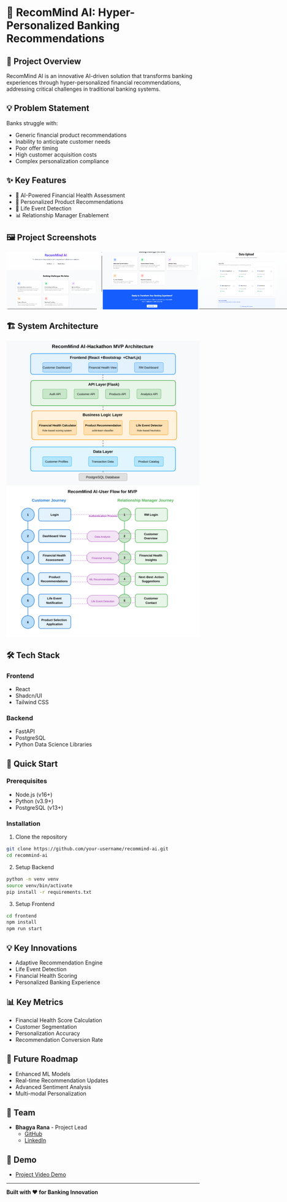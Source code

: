 # 🚀 RecomMind AI: Hyper-Personalized Banking Recommendations

## 🎯 Project Overview

RecomMind AI is an innovative AI-driven solution that transforms banking experiences through hyper-personalized financial recommendations, addressing critical challenges in traditional banking systems.

## 💡 Problem Statement

Banks struggle with:

- Generic financial product recommendations
- Inability to anticipate customer needs
- Poor offer timing
- High customer acquisition costs
- Complex personalization compliance

## ✨ Key Features

- 🧠 AI-Powered Financial Health Assessment
- 🎯 Personalized Product Recommendations
- 🚨 Life Event Detection
- 📊 Relationship Manager Enablement

## 🖼️ Project Screenshots

<div style="display: flex; justify-content: space-between;">
    <img src="./artifacts/screenshots/main_landing_page.png" width="250" alt="Main Landing Page">
    <img src="./artifacts/screenshots/main_landing_page_2.png" width="250" alt="Main Landing Page 2">
    <img src="./artifacts/screenshots/data-upload_2.png" width="250" alt="Data Upload">
    <img src="./artifacts/screenshots/rm-dashboard.png" width="250" alt="RM Dashboard">
    <img src="./artifacts/screenshots/analytics_dashboard.png" width="250" alt="Analytics Dashboard">
    <img src="./artifacts/screenshots/customer_dash_1.png" width="250" alt="Customer Dashboard">
    <img src="./artifacts/screenshots/customer_dash_2.png" width="250" alt="Customer Dashboard 2">
</div>

## 🏗️ System Architecture

![Architecture Diagram](./artifacts/screenshots/architecture.svg) ![User Flow](./artifacts/screenshots/user_flow.svg)

## 🛠️ Tech Stack

### Frontend

- React
- Shadcn/UI
- Tailwind CSS

### Backend

- FastAPI
- PostgreSQL
- Python Data Science Libraries

## 🚀 Quick Start

### Prerequisites

- Node.js (v16+)
- Python (v3.9+)
- PostgreSQL (v13+)

### Installation

1. Clone the repository

```bash
git clone https://github.com/your-username/recommind-ai.git
cd recommind-ai
```

2. Setup Backend

```bash
python -m venv venv
source venv/bin/activate
pip install -r requirements.txt
```

3. Setup Frontend

```bash
cd frontend
npm install
npm run start
```

## 💡 Key Innovations

- Adaptive Recommendation Engine
- Life Event Detection
- Financial Health Scoring
- Personalized Banking Experience

## 📊 Key Metrics

- Financial Health Score Calculation
- Customer Segmentation
- Personalization Accuracy
- Recommendation Conversion Rate

## 🔮 Future Roadmap

- Enhanced ML Models
- Real-time Recommendation Updates
- Advanced Sentiment Analysis
- Multi-modal Personalization

## 👥 Team

- **Bhagya Rana** - Project Lead
  - [GitHub](https://github.com/BhagyaRana)
  - [LinkedIn](https://www.linkedin.com/in/bhagyarana)

## 📄 Demo

- [Project Video Demo](https://drive.google.com/drive/folders/1viL_W_U4-pkYKNnHKzwdFctzSS0f3FnY?usp=sharing)

---

**Built with ❤️ for Banking Innovation**
